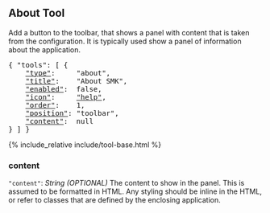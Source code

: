 ## About Tool


Add a button to the toolbar, that shows a panel with content that is taken from the configuration.
It is typically used show a panel of information about the application.

<pre>
{ "tools": [ {
    <a href="#type"     >"type"</a>:     "about",
    <a href="#title"    >"title"</a>:    "About SMK",
    <a href="#enabled"  >"enabled"</a>:  false,
    <a href="#icon"     >"icon"</a>:     <a href="https://material.io/tools/icons/?icon=help" target="material">"help"</a>,
    <a href="#order"    >"order"</a>:    1,
    <a href="#position" >"position"</a>: "toolbar",
    <a href="#content"  >"content"</a>:  null
} ] }
</pre>

{% include_relative include/tool-base.html %}

### content
`"content"`: *String* *(OPTIONAL)*
The content to show in the panel.
This is assumed to be formatted in HTML.
Any styling should be inline in the HTML, or refer to classes that are defined by the enclosing application.

